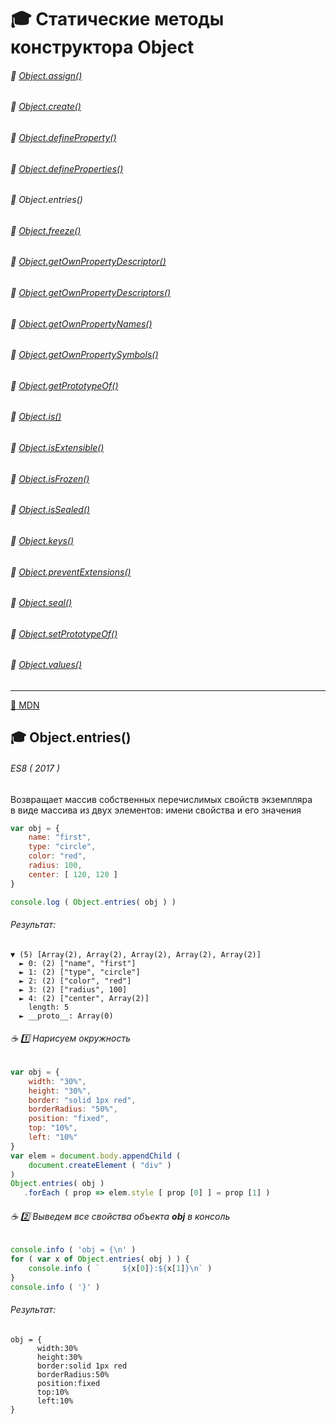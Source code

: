 <a name="top"></a>
# :mortar_board: Статические методы конструктора  Object
###### :radio_button: <a href="Object.assign">Object.assign()</a>
###### :radio_button: <a href="">Object.create()</a>
###### :radio_button: <a href="Object.defineProperty">Object.defineProperty()</a>
###### :radio_button: <a href="Object.defineProperties">Object.defineProperties()</a>
###### :radio_button: <a href="Object.entries"></a>Object.entries()
###### :radio_button: <a href="">Object.freeze()</a>
###### :radio_button: <a href="Object.getOwnPropertyDescriptor">Object.getOwnPropertyDescriptor()</a>
###### :radio_button: <a href="Object.getOwnPropertyDescriptors">Object.getOwnPropertyDescriptors()</a>
###### :radio_button: <a href="Object.getOwnPropertyNames">Object.getOwnPropertyNames()</a>
###### :radio_button: <a href="">Object.getOwnPropertySymbols()</a>
###### :radio_button: <a href="">Object.getPrototypeOf()</a>
###### :radio_button: <a href="">Object.is()</a>
###### :radio_button: <a href="">Object.isExtensible()</a>
###### :radio_button: <a href="">Object.isFrozen()</a>
###### :radio_button: <a href="">Object.isSealed()</a>
###### :radio_button: <a href="Object.keys">Object.keys()</a>
###### :radio_button: <a href="">Object.preventExtensions()</a>
###### :radio_button: <a href="">Object.seal()</a>
###### :radio_button: <a href="">Object.setPrototypeOf()</a>
###### :radio_button: <a href="Object.values">Object.values()</a>

***
[:link: MDN](https://developer.mozilla.org/en-US/docs/Web/JavaScript/Reference/Global_Objects/Object)

## :mortar_board: Object.entries()
###### ES8 ( 2017 )
Возвращает массив собственных перечислимых свойств экземпляра<br/>
в виде массива из двух элементов: имени свойства и его значения  
```javascript
var obj = {
    name: "first",
    type: "circle",
    color: "red",
    radius: 100,
    center: [ 120, 120 ]
}

console.log ( Object.entries( obj ) )
```
###### Результат:
```console
▼ (5) [Array(2), Array(2), Array(2), Array(2), Array(2)]
  ► 0: (2) ["name", "first"]
  ► 1: (2) ["type", "circle"]
  ► 2: (2) ["color", "red"]
  ► 3: (2) ["radius", 100]
  ► 4: (2) ["center", Array(2)]
    length: 5
  ► __proto__: Array(0)
```
###### :coffee: :one: Нарисуем окружность
```javascript
var obj = {
    width: "30%",
    height: "30%",
    border: "solid 1px red",
    borderRadius: "50%",
    position: "fixed",
    top: "10%",
    left: "10%"
}
var elem = document.body.appendChild (
    document.createElement ( "div" )
)
Object.entries( obj )
   .forEach ( prop => elem.style [ prop [0] ] = prop [1] )
```

###### :coffee: :two: Выведем все свойства объекта **obj** в консоль
```javascript
console.info ( 'obj = {\n' )
for ( var x of Object.entries( obj ) ) {
    console.info ( `     ${x[0]}:${x[1]}\n` )
}
console.info ( '}' )
```
###### Результат:
```console
obj = {
      width:30%
      height:30%
      border:solid 1px red
      borderRadius:50%
      position:fixed
      top:10%
      left:10%
}
```
